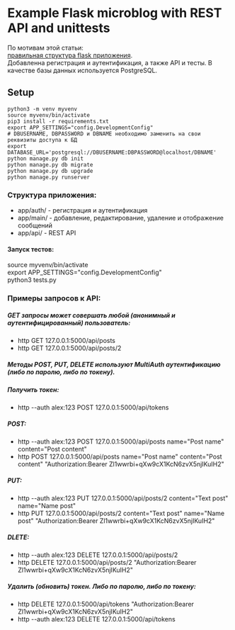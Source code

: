 # Example Flask microblog with REST API and unittests

По мотивам этой статьи:  
[правильная структура flask приложения](https://the-bosha.ru/2016/06/03/python-flask-freimvork-pravilnaia-struktura-prilozheniia/).  
Добавленна регистрация и аутентификация, а также API и тесты. В качестве базы данных используется PostgreSQL.  

## Setup

```
python3 -m venv myvenv
source myvenv/bin/activate
pip3 install -r requirements.txt
export APP_SETTINGS="config.DevelopmentConfig"
# DBUSERNAME, DBPASSWORD и DBNAME необходимо заменить на свои реквизиты доступа к БД
export DATABASE_URL='postgresql://DBUSERNAME:DBPASSWORD@localhost/DBNAME'
python manage.py db init
python manage.py db migrate
python manage.py db upgrade
python manage.py runserver
```

### Структура приложения:  
- app/auth/ - регистрация и аутентификация  
- app/main/ - добавление, редактирование, удаление и отображение сообщений  
- app/api/  - REST API  

#### Запуск тестов:
source myvenv/bin/activate  
export APP_SETTINGS="config.DevelopmentConfig"  
python3 tests.py  

### Примеры запросов к API:  
##### GET запросы может совершать любой (анонимный и аутентифицированный) пользователь:  
- http GET 127.0.0.1:5000/api/posts  
- http GET 127.0.0.1:5000/api/posts/2  
##### Методы POST, PUT, DELETE используют MultiAuth аутентификацию (либо по паролю, либо по токену).  
##### Получить токен:  
- http --auth alex:123 POST 127.0.0.1:5000/api/tokens  
##### POST:  
- http --auth alex:123 POST 127.0.0.1:5000/api/posts name="Post name" content="Post content"  
- http POST 127.0.0.1:5000/api/posts name="Post name" content="Post content" "Authorization:Bearer Zl1wwrbi+qXw9cX1KcN6zvX5njIKuIH2"  
##### PUT:  
- http --auth alex:123 PUT 127.0.0.1:5000/api/posts/2 content="Text post" name="Name post"  
- http PUT 127.0.0.1:5000/api/posts/2 content="Text post" name="Name post" "Authorization:Bearer Zl1wwrbi+qXw9cX1KcN6zvX5njIKuIH2"  
##### DLETE:  
- http --auth alex:123 DELETE 127.0.0.1:5000/api/posts/2  
- http DELETE 127.0.0.1:5000/api/posts/2 "Authorization:Bearer Zl1wwrbi+qXw9cX1KcN6zvX5njIKuIH2"  
##### Удалить (обновить) токен. Либо по паролю, либо по токену:  
- http DELETE 127.0.0.1:5000/api/tokens "Authorization:Bearer Zl1wwrbi+qXw9cX1KcN6zvX5njIKuIH2"  
- http --auth alex:123 DELETE 127.0.0.1:5000/api/tokens  






